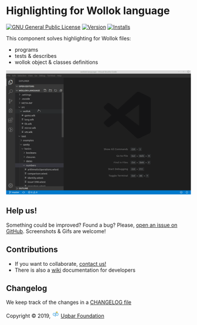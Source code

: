# Highlighting for Wollok language

[![GNU General Public License](https://img.shields.io/badge/license-GPL%20v3-orange.svg?style=flat-square)](http://www.gnu.org/licenses/gpl-3.0.en.html) [![Version](https://vsmarketplacebadge.apphb.com/version/uqbar.wollok-highlight.svg)](https://vsmarketplacebadge.apphb.com/version/uqbar.wollok-highlight.svg) [![Installs](https://vsmarketplacebadge.apphb.com/installs-short/uqbar.wollok-highlight.svg)](https://vsmarketplacebadge.apphb.com/installs-short/uqbar.wollok-highlight.svg)


This component solves highlighting for Wollok files:

- programs
- tests & describes
- wollok object & classes definitions

![Demo](./images/demo.gif)

## Help us!

Something could be improved? Found a bug? Please, [open an issue on GitHub](https://github.com/uqbar-project/wollok-highlight-vscode/issues/new). Screenshots & Gifs are welcome!

## Contributions

- If you want to collaborate, [contact us!](mailto:wollok@uqbar.org)
- There is also a [wiki](https://github.com/uqbar-project/wollok-highlight-vscode/wiki) documentation for developers

## Changelog

We keep track of the changes in a [CHANGELOG file](./CHANGELOG.md)

Copyright © 2019, ![Uqbar logo](./images/uqbarTransparentSmall.png) [Uqbar Foundation](http://www.uqbar.org/)


